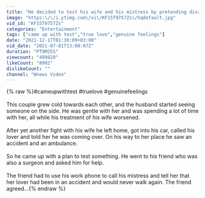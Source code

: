 ```yaml
---
title: "He decided to test his wife and his mistress by pretending disabled"
image: "https:\/\/i.ytimg.com\/vi\/KF15T9757Zs\/hqdefault.jpg"
vid_id: "KF15T9757Zs"
categories: "Entertainment"
tags: ["came up with test","true love","genuine feelings"]
date: "2021-12-17T01:30:09+03:00"
vid_date: "2021-07-01T13:00:07Z"
duration: "PT9M25S"
viewcount: "499820"
likeCount: "8992"
dislikeCount: ""
channel: "Wnews Video"
---
```

{% raw %}#cameupwithtest #truelove #genuinefeelings<br /><br />This couple grew cold towards each other, and the husband started seeing someone on the side. He was gentle with her and was spending a lot of time with her, all while his treatment of his wife worsened.<br /><br />After yet another fight with his wife he left home, got into his car, called his lover and told her he was coming over. On his way to her place he saw an accident and an ambulance.<br /><br />So he came up with a plan to test something. He went to his friend who was also a surgeon and asked him for help.<br /><br />The friend had to use his work phone to call his mistress and tell her that her lover had been in an accident and would never walk again. The friend agreed…{% endraw %}
